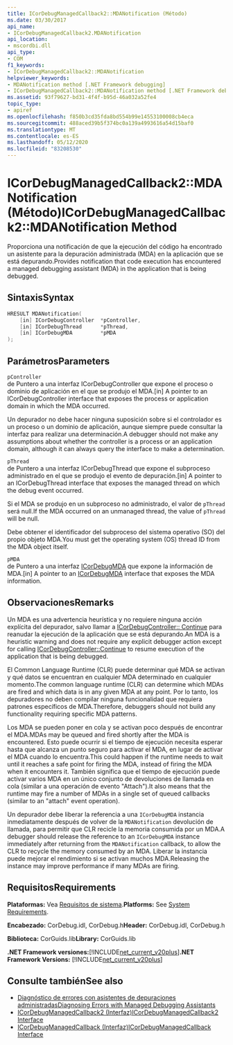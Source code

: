 ```yaml
---
title: ICorDebugManagedCallback2::MDANotification (Método)
ms.date: 03/30/2017
api_name:
- ICorDebugManagedCallback2.MDANotification
api_location:
- mscordbi.dll
api_type:
- COM
f1_keywords:
- ICorDebugManagedCallback2::MDANotification
helpviewer_keywords:
- MDANotification method [.NET Framework debugging]
- ICorDebugManagedCallback2::MDANotification method [.NET Framework debugging]
ms.assetid: 93f79627-bd31-4f4f-b95d-46a032a52fe4
topic_type:
- apiref
ms.openlocfilehash: f850b3cd35fda8bd554b99e14553100008cb4eca
ms.sourcegitcommit: 488aced39b5f374bc0a139a4993616a54d15baf0
ms.translationtype: MT
ms.contentlocale: es-ES
ms.lasthandoff: 05/12/2020
ms.locfileid: "83208530"
---
```

# <a name="icordebugmanagedcallback2mdanotification-method"></a><span data-ttu-id="a082a-102">ICorDebugManagedCallback2::MDANotification (Método)</span><span class="sxs-lookup"><span data-stu-id="a082a-102">ICorDebugManagedCallback2::MDANotification Method</span></span>
<span data-ttu-id="a082a-103">Proporciona una notificación de que la ejecución del código ha encontrado un asistente para la depuración administrada (MDA) en la aplicación que se está depurando.</span><span class="sxs-lookup"><span data-stu-id="a082a-103">Provides notification that code execution has encountered a managed debugging assistant (MDA) in the application that is being debugged.</span></span>  
  
## <a name="syntax"></a><span data-ttu-id="a082a-104">Sintaxis</span><span class="sxs-lookup"><span data-stu-id="a082a-104">Syntax</span></span>  
  
```cpp  
HRESULT MDANotification(  
    [in] ICorDebugController  *pController,  
    [in] ICorDebugThread      *pThread,  
    [in] ICorDebugMDA         *pMDA  
);  
```  
  
## <a name="parameters"></a><span data-ttu-id="a082a-105">Parámetros</span><span class="sxs-lookup"><span data-stu-id="a082a-105">Parameters</span></span>  
 `pController`  
 <span data-ttu-id="a082a-106">de Puntero a una interfaz ICorDebugController que expone el proceso o dominio de aplicación en el que se produjo el MDA.</span><span class="sxs-lookup"><span data-stu-id="a082a-106">[in] A pointer to an ICorDebugController interface that exposes the process or application domain in which the MDA occurred.</span></span>  
  
 <span data-ttu-id="a082a-107">Un depurador no debe hacer ninguna suposición sobre si el controlador es un proceso o un dominio de aplicación, aunque siempre puede consultar la interfaz para realizar una determinación.</span><span class="sxs-lookup"><span data-stu-id="a082a-107">A debugger should not make any assumptions about whether the controller is a process or an application domain, although it can always query the interface to make a determination.</span></span>  
  
 `pThread`  
 <span data-ttu-id="a082a-108">de Puntero a una interfaz ICorDebugThread que expone el subproceso administrado en el que se produjo el evento de depuración.</span><span class="sxs-lookup"><span data-stu-id="a082a-108">[in] A pointer to an ICorDebugThread interface that exposes the managed thread on which the debug event occurred.</span></span>  
  
 <span data-ttu-id="a082a-109">Si el MDA se produjo en un subproceso no administrado, el valor de `pThread` será null.</span><span class="sxs-lookup"><span data-stu-id="a082a-109">If the MDA occurred on an unmanaged thread, the value of `pThread` will be null.</span></span>  
  
 <span data-ttu-id="a082a-110">Debe obtener el identificador del subproceso del sistema operativo (SO) del propio objeto MDA.</span><span class="sxs-lookup"><span data-stu-id="a082a-110">You must get the operating system (OS) thread ID from the MDA object itself.</span></span>  
  
 `pMDA`  
 <span data-ttu-id="a082a-111">de Puntero a una interfaz [ICorDebugMDA](icordebugmda-interface.md) que expone la información de MDA.</span><span class="sxs-lookup"><span data-stu-id="a082a-111">[in] A pointer to an [ICorDebugMDA](icordebugmda-interface.md) interface that exposes the MDA information.</span></span>  
  
## <a name="remarks"></a><span data-ttu-id="a082a-112">Observaciones</span><span class="sxs-lookup"><span data-stu-id="a082a-112">Remarks</span></span>  
 <span data-ttu-id="a082a-113">Un MDA es una advertencia heurística y no requiere ninguna acción explícita del depurador, salvo llamar a [ICorDebugController:: Continue](icordebugcontroller-continue-method.md) para reanudar la ejecución de la aplicación que se está depurando.</span><span class="sxs-lookup"><span data-stu-id="a082a-113">An MDA is a heuristic warning and does not require any explicit debugger action except for calling [ICorDebugController::Continue](icordebugcontroller-continue-method.md) to resume execution of the application that is being debugged.</span></span>  
  
 <span data-ttu-id="a082a-114">El Common Language Runtime (CLR) puede determinar qué MDA se activan y qué datos se encuentran en cualquier MDA determinado en cualquier momento.</span><span class="sxs-lookup"><span data-stu-id="a082a-114">The common language runtime (CLR) can determine which MDAs are fired and which data is in any given MDA at any point.</span></span> <span data-ttu-id="a082a-115">Por lo tanto, los depuradores no deben compilar ninguna funcionalidad que requiera patrones específicos de MDA.</span><span class="sxs-lookup"><span data-stu-id="a082a-115">Therefore, debuggers should not build any functionality requiring specific MDA patterns.</span></span>  
  
 <span data-ttu-id="a082a-116">Los MDA se pueden poner en cola y se activan poco después de encontrar el MDA.</span><span class="sxs-lookup"><span data-stu-id="a082a-116">MDAs may be queued and fired shortly after the MDA is encountered.</span></span> <span data-ttu-id="a082a-117">Esto puede ocurrir si el tiempo de ejecución necesita esperar hasta que alcanza un punto seguro para activar el MDA, en lugar de activar el MDA cuando lo encuentra.</span><span class="sxs-lookup"><span data-stu-id="a082a-117">This could happen if the runtime needs to wait until it reaches a safe point for firing the MDA, instead of firing the MDA when it encounters it.</span></span> <span data-ttu-id="a082a-118">También significa que el tiempo de ejecución puede activar varios MDA en un único conjunto de devoluciones de llamada en cola (similar a una operación de evento "Attach").</span><span class="sxs-lookup"><span data-stu-id="a082a-118">It also means that the runtime may fire a number of MDAs in a single set of queued callbacks (similar to an "attach" event operation).</span></span>  
  
 <span data-ttu-id="a082a-119">Un depurador debe liberar la referencia a una `ICorDebugMDA` instancia inmediatamente después de volver de la `MDANotification` devolución de llamada, para permitir que CLR recicle la memoria consumida por un MDA.</span><span class="sxs-lookup"><span data-stu-id="a082a-119">A debugger should release the reference to an `ICorDebugMDA` instance immediately after returning from the `MDANotification` callback, to allow the CLR to recycle the memory consumed by an MDA.</span></span> <span data-ttu-id="a082a-120">Liberar la instancia puede mejorar el rendimiento si se activan muchos MDA.</span><span class="sxs-lookup"><span data-stu-id="a082a-120">Releasing the instance may improve performance if many MDAs are firing.</span></span>  
  
## <a name="requirements"></a><span data-ttu-id="a082a-121">Requisitos</span><span class="sxs-lookup"><span data-stu-id="a082a-121">Requirements</span></span>  
 <span data-ttu-id="a082a-122">**Plataformas:** Vea [Requisitos de sistema](../../get-started/system-requirements.md).</span><span class="sxs-lookup"><span data-stu-id="a082a-122">**Platforms:** See [System Requirements](../../get-started/system-requirements.md).</span></span>  
  
 <span data-ttu-id="a082a-123">**Encabezado:** CorDebug.idl, CorDebug.h</span><span class="sxs-lookup"><span data-stu-id="a082a-123">**Header:** CorDebug.idl, CorDebug.h</span></span>  
  
 <span data-ttu-id="a082a-124">**Biblioteca:** CorGuids.lib</span><span class="sxs-lookup"><span data-stu-id="a082a-124">**Library:** CorGuids.lib</span></span>  
  
 <span data-ttu-id="a082a-125">**.NET Framework versiones:**[!INCLUDE[net_current_v20plus](../../../../includes/net-current-v20plus-md.md)]</span><span class="sxs-lookup"><span data-stu-id="a082a-125">**.NET Framework Versions:** [!INCLUDE[net_current_v20plus](../../../../includes/net-current-v20plus-md.md)]</span></span>  
  
## <a name="see-also"></a><span data-ttu-id="a082a-126">Consulte también</span><span class="sxs-lookup"><span data-stu-id="a082a-126">See also</span></span>

- [<span data-ttu-id="a082a-127">Diagnóstico de errores con asistentes de depuraciones administradas</span><span class="sxs-lookup"><span data-stu-id="a082a-127">Diagnosing Errors with Managed Debugging Assistants</span></span>](../../debug-trace-profile/diagnosing-errors-with-managed-debugging-assistants.md)
- [<span data-ttu-id="a082a-128">ICorDebugManagedCallback2 (Interfaz)</span><span class="sxs-lookup"><span data-stu-id="a082a-128">ICorDebugManagedCallback2 Interface</span></span>](icordebugmanagedcallback2-interface.md)
- [<span data-ttu-id="a082a-129">ICorDebugManagedCallback (Interfaz)</span><span class="sxs-lookup"><span data-stu-id="a082a-129">ICorDebugManagedCallback Interface</span></span>](icordebugmanagedcallback-interface.md)
